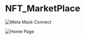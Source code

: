 # NFT_MarketPlace

![Meta Mask Connect](https://user-images.githubusercontent.com/84430609/229436343-7b13585c-d8ff-460d-a913-06e49df74b65.png)


![Home Page](https://user-images.githubusercontent.com/84430609/229436355-514bb262-e3af-4989-97ed-71c50b5d2035.png)
